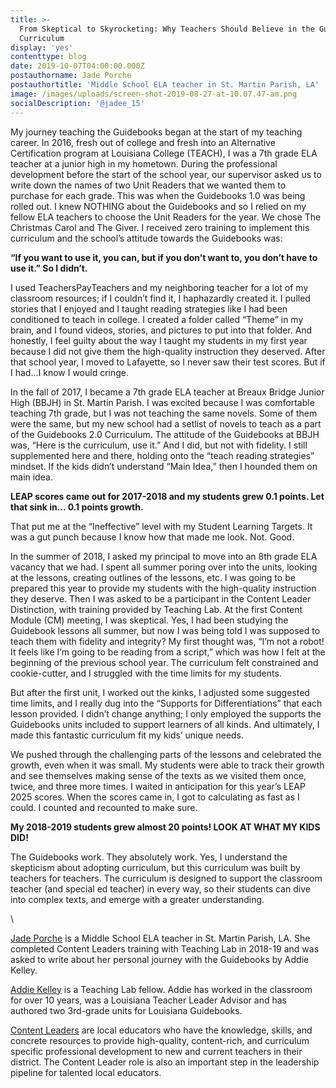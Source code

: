 ```yaml
---
title: >-
  From Skeptical to Skyrocketing: Why Teachers Should Believe in the Guidebooks
  Curriculum
display: 'yes'
contenttype: blog
date: 2019-10-07T04:00:00.000Z
postauthorname: Jade Porche
postauthortitle: 'Middle School ELA teacher in St. Martin Parish, LA'
image: /images/uploads/screen-shot-2019-08-27-at-10.07.47-am.png
socialDescription: '@jadee_15'
---
```

My journey teaching the Guidebooks began at the start of my teaching career. In 2016, fresh out of college and fresh into an Alternative Certification program at Louisiana College (TEACH), I was a 7th grade ELA teacher at a junior high in my hometown. During the professional development before the start of the school year, our supervisor asked us to write down the names of two Unit Readers that we wanted them to purchase for each grade. This was when the Guidebooks 1.0 was being rolled out. I knew NOTHING about the Guidebooks and so I relied on my fellow ELA teachers to choose the Unit Readers for the year. We chose The Christmas Carol and The Giver. I received zero training to implement this curriculum and the school’s attitude towards the Guidebooks was:

**“If you want to use it, you can, but if you don’t want to, you don’t have to use it.” So I didn’t.**

I used TeachersPayTeachers and my neighboring teacher for a lot of my classroom resources; if I couldn’t find it, I haphazardly created it. I pulled stories that I enjoyed and I taught reading strategies like I had been conditioned to teach in college. I created a folder called “Theme” in my brain, and I found videos, stories, and pictures to put into that folder. And honestly, I feel guilty about the way I taught my students in my first year because I did not give them the high-quality instruction they deserved. After that school year, I moved to Lafayette, so I never saw their test scores. But if I had...I know I would cringe.

In the fall of 2017, I became a 7th grade ELA teacher at Breaux Bridge Junior High (BBJH) in St. Martin Parish. I was excited because I was comfortable teaching 7th grade, but I was not teaching the same novels. Some of them were the same, but my new school had a setlist of novels to teach as a part of the Guidebooks 2.0 Curriculum. The attitude of the Guidebooks at BBJH was, “Here is the curriculum, use it.” And I did, but not with fidelity. I still supplemented here and there, holding onto the “teach reading strategies” mindset. If the kids didn’t understand “Main Idea,” then I hounded them on main idea.

**LEAP scores came out for 2017-2018 and my students grew 0.1 points. Let that sink in… 0.1 points growth.**

That put me at the “Ineffective” level with my Student Learning Targets. It was a gut punch because I know how that made me look. Not. Good.

In the summer of 2018, I asked my principal to move into an 8th grade ELA vacancy that we had. I spent all summer poring over into the units, looking at the lessons, creating outlines of the lessons, etc. I was going to be prepared this year to provide my students with the high-quality instruction they deserve. Then I was asked to be a participant in the Content Leader Distinction, with training provided by Teaching Lab. At the first Content Module (CM) meeting, I was skeptical. Yes, I had been studying the Guidebook lessons all summer, but now I was being told I was supposed to teach them with fidelity and integrity? My first thought was, “I’m not a robot! It feels like I’m going to be reading from a script,” which was how I felt at the beginning of the previous school year. The curriculum felt constrained and cookie-cutter, and I struggled with the time limits for my students.

But after the first unit, I worked out the kinks, I adjusted some suggested time limits, and I really dug into the “Supports for Differentiations” that each lesson provided. I didn’t change anything; I only employed the supports the Guidebooks units included to support learners of all kinds. And ultimately, I made this fantastic curriculum fit my kids’ unique needs.

We pushed through the challenging parts of the lessons and celebrated the growth, even when it was small.  My students were able to track their growth and see themselves making sense of the texts as we visited them once, twice, and three more times. I waited in anticipation for this year’s LEAP 2025 scores. When the scores came in, I got to calculating as fast as I could. I counted and recounted to make sure. 

**My 2018-2019 students grew almost 20 points! LOOK AT WHAT MY KIDS DID!**

The Guidebooks work. They absolutely work. Yes, I understand the skepticism about adopting curriculum, but this curriculum was built by teachers for teachers. The curriculum is designed to support the classroom teacher (and special ed teacher) in every way, so their students can dive into complex texts, and emerge with a greater understanding. 

\    

[Jade Porche](https://twitter.com/jadee_15) is a Middle School ELA teacher in St. Martin Parish, LA. She completed Content Leaders training with Teaching Lab in 2018-19 and was asked to write about her personal journey with the Guidebooks by Addie Kelley. 

[Addie Kelley](https://www.teachinglab.org/about-us/) is a Teaching Lab fellow. Addie has worked in the classroom for over 10 years, was a Louisiana Teacher Leader Advisor and has authored two 3rd-grade units for Louisiana Guidebooks. 

[Content Leaders](https://www.louisianabelieves.com/academics/louisiana-content-leaders) are local educators who have the knowledge, skills, and concrete resources to provide high-quality, content-rich, and curriculum specific professional development to new and current teachers in their district. The Content Leader role is also an important step in the leadership pipeline for talented local educators.
